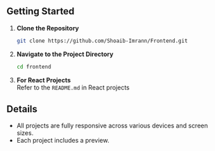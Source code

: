 ## Getting Started

1. **Clone the Repository**

    ```bash
    git clone https://github.com/Shoaib-Imrann/Frontend.git
    ```

2. **Navigate to the Project Directory**

    ```bash
    cd frontend
    ```

3. **For React Projects**
   <br>
   Refer to the `README.md` in React projects 

## Details 
- All projects are fully responsive across various devices and screen sizes.
- Each project includes a preview.
